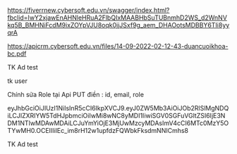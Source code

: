 <!--    API Fiverr -->

https://fiverrnew.cybersoft.edu.vn/swagger/index.html?fbclid=IwY2xjawEnAHNleHRuA2FlbQIxMAABHbSuTUBnmhD2WS_d2WnNVkq5B_BMHNiFcdM9ixZOYpVJU8oqk0jjJSxf9g_aem_DHAOotsMDBBY6TIi8yyqrA

<!--        Thông tin các dự án  -->

https://apicrm.cybersoft.edu.vn/files/14-09-2022-02-12-43-duancuoikhoa-bc.pdf

TK Ad test

<!-- lliia@gmail.com oIIu8*8 -->

tk user

<!-- drt123@gmail.com ppp00P* -->
<!-- plpala21212@gmail.com UiiU99* -->

Chính sửa Role tại Api
PUT điền : id, email, role

<!-- token -->

eyJhbGciOiJIUzI1NiIsInR5cCI6IkpXVCJ9.eyJ0ZW5Mb3AiOiJOb2RlSlMgNDQiLCJIZXRIYW5TdHJpbmciOiIwMi8wNC8yMDI1IiwiSGV0SGFuVGltZSI6IjE3NDM1NTIwMDAwMDAiLCJuYmYiOjE3MjUwMzcyMDAsImV4cCI6MTc0MzY5OTYwMH0.OCEIIliIEc_im8rH12w1upfdzFQWbkFksdmNNICmhs8

TK Ad test

<!-- lliia@gmail.com oIIu8*8 -->
